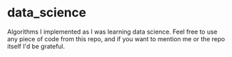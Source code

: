 # data_science
Algorithms I implemented as I was learning data science.
Feel free to use any piece of code from this repo, and if you want to mention me or the repo itself I'd be grateful.
